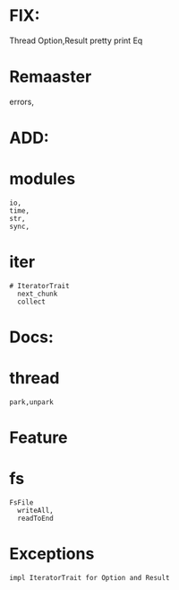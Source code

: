 
# FIX:
  Thread
  Option,Result pretty print
  Eq

# Remaaster
  errors,

# ADD:
  # modules
    io,
    time,
    str,
    sync,
  # iter
    # IteratorTrait
      next_chunk
      collect
# Docs:
  # thread
    park,unpark

# Feature
  # fs
    FsFile
      writeAll,
      readToEnd
  # Exceptions
    impl IteratorTrait for Option and Result
